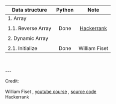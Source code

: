 <center>

| Data structure     | Python |                                           Note                                            |
| ------------------ | :----: | :---------------------------------------------------------------------------------------: |
| 1. Array           |        |                                                                                           |
|                    |        |
| 1.1. Reverse Array |  Done  | [Hackerrank](https://www.hackerrank.com/challenges/arrays-ds/problem?isFullScreen=true#!) |
|                    |        |
| 2. Dynamic Array   |        |                                                                                           |
|                    |        |
| 2.1. Initialize    |  Done  |                                       William Fiset                                       |

</center>

<br />
<br />
---

Credit: \
 <br/>
William Fiset , [youtube course](https://www.youtube.com/playlist?list=PLDV1Zeh2NRsB6SWUrDFW2RmDotAfPbeHu) , [source code](https://github.com/williamfiset/Algorithms) \
Hackerrank
